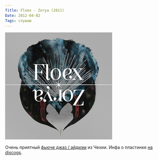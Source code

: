 ```yaml
---
Title: Floex - Zorya (2011)
Date: 2012-04-02
Tags: слушаю
---
```


![floex-zorya.jpg](images/floex-zorya.jpg)

Очень приятный [фьюче джаз / айдиэм](http://floex.cz/) из Чехии. Инфа о пластинке [на discogs](http://www.discogs.com/Floex-Zorya/release/3128109).
